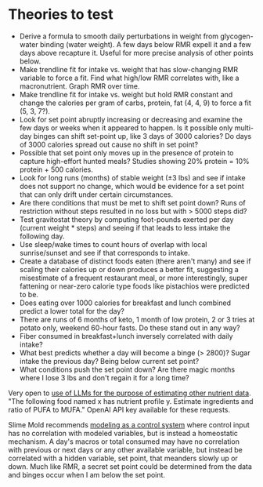 # Theories to test

* Derive a formula to smooth daily perturbations in weight from glycogen-water binding (water weight). A few days below RMR expell it and a few days above recapture it. Useful for more precise analysis of other points below.
* Make trendline fit for intake vs. weight that has slow-changing RMR variable to force a fit. Find what high/low RMR correlates with, like a macronutrient. Graph RMR over time.
* Make trendline fit for intake vs. weight but hold RMR constant and change the calories per gram of carbs, protein, fat (4, 4, 9) to force a fit (5, 3, 7?).
* Look for set point abruptly increasing or decreasing and examine the few days or weeks when it appeared to happen. Is it possible only multi-day binges can shift set-point up, like 3 days of 3000 calories? Do days of 3000 calories spread out cause no shift in set point?
* Possible that set point only moves up in the presence of protein to capture high-effort hunted meals? Studies showing 20% protein = 10% protein + 500 calories.
* Look for long runs (months) of stable weight (±3 lbs) and see if intake does not support no change, which would be evidence for a set point that can only drift under certain circumstances.
* Are there conditions that must be met to shift set point down? Runs of restriction without steps resulted in no loss but with > 5000 steps did?
* Test gravitostat theory by computing foot-pounds exerted per day (current weight * steps) and seeing if that leads to less intake the following day.
* Use sleep/wake times to count hours of overlap with local sunrise/sunset and see if that corresponds to intake.
* Create a database of distinct foods eaten (there aren't many) and see if scaling their calories up or down produces a better fit, suggesting a misestimate of a frequent restaurant meal, or more interestingly, super fattening or near-zero calorie type foods like pistachios were predicted to be.
* Does eating over 1000 calories for breakfast and lunch combined predict a lower total for the day?
* There are runs of 6 months of keto, 1 month of low protein, 2 or 3 tries at potato only, weekend 60-hour fasts. Do these stand out in any way?
* Fiber consumed in breakfast+lunch inversely correlated with daily intake?
* What best predicts whether a day will become a binge (> 2800)? Sugar intake the previous day? Being below current set point?
* What conditions push the set point down? Are there magic months where I lose 3 lbs and don't regain it for a long time?

Very open to [use of LLMs for the purpose of estimating other nutrient data](https://chat.openai.com/share/b77dc121-0580-4d66-9e67-131fb3b18a8a). "The following food named x has nutrient profile y. Estimate ingredients and ratio of PUFA to MUFA." OpenAI API key available for these requests.

Slime Mold recommends [modeling as a control system](https://slimemoldtimemold.com/2022/03/15/control-and-correlation/) where control input has no correlation with modeled variables, but is instead a homeostatic mechanism. A day's macros or total consumed may have no correlation with previous or next days or any other available variable, but instead be correlated with a hidden variable, set point, that meanders slowly up or down. Much like RMR, a secret set point could be determined from the data and binges occur when I am below the set point. 
